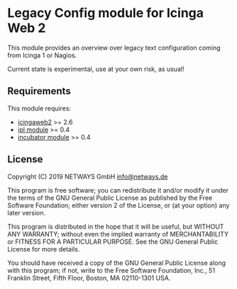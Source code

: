 Legacy Config module for Icinga Web 2
=====================================

This module provides an overview over legacy text configuration coming from Icinga 1 or Nagios.

Current state is experimental, use at your own risk, as usual!

## Requirements

This module requires:

* [icingaweb2](https://github.com/Icinga/icingaweb2) >= 2.6
* [ipl module](https://github.com/Icinga/icingaweb2-module-ipl) >= 0.4
* [incubator module](https://github.com/Icinga/icingaweb2-module-incubator) >= 0.4

## License

Copyright (C) 2019 NETWAYS GmbH <info@netways.de>

This program is free software; you can redistribute it and/or modify
it under the terms of the GNU General Public License as published by
the Free Software Foundation; either version 2 of the License, or
(at your option) any later version.

This program is distributed in the hope that it will be useful,
but WITHOUT ANY WARRANTY; without even the implied warranty of
MERCHANTABILITY or FITNESS FOR A PARTICULAR PURPOSE.  See the
GNU General Public License for more details.

You should have received a copy of the GNU General Public License along
with this program; if not, write to the Free Software Foundation, Inc.,
51 Franklin Street, Fifth Floor, Boston, MA 02110-1301 USA.
